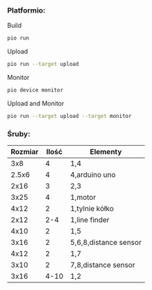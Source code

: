 ### Platformio:

Build

```sh
pio run
```

Upload

```sh
pio run --target upload
```

Monitor

```sh
pio device monitor
```

Upload and Monitor

```sh
pio run --target upload --target monitor
```

### Śruby:

| Rozmiar | Ilość | Elementy              |
| ------- | ----- | --------------------- |
| 3x8     | 4     | 1,4                   |
| 2.5x6   | 4     | 4,arduino uno         |
| 2x16    | 3     | 2,3                   |
| 3x25    | 4     | 1,motor               |
| 4x12    | 2     | 1,tylnie kółko        |
| 2x12    | 2-4   | 1,line finder         |
| 4x10    | 2     | 1,5                   |
| 3x16    | 2     | 5,6,8,distance sensor |
| 4x12    | 2     | 1,7                   |
| 3x10    | 2     | 7,8,distance sensor   |
| 3x16    | 4-10  | 1,2                   |
